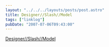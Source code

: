 ```yaml
---
layout: "../../../layouts/posts/post.astro"
title: Designer//Slash//Model
tags: ["linklog"]
pubDate: "2007-07-06T09:43:00"
---
```


[Designer//Slash//Model](http://designerslashmodel.com/)
